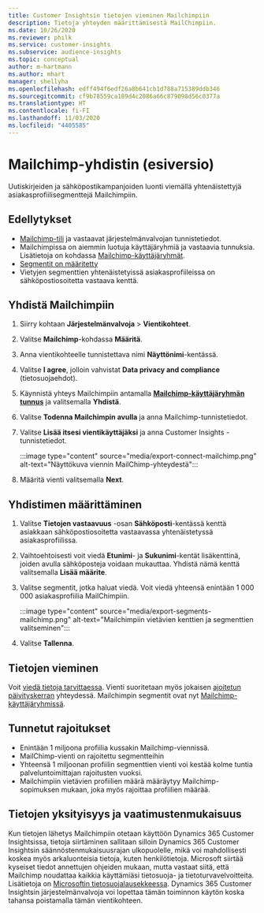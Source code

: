 ```yaml
---
title: Customer Insightsin tietojen vieminen Mailchimpiin
description: Tietoja yhteyden määrittämisestä MailChimpiin.
ms.date: 10/26/2020
ms.reviewer: philk
ms.service: customer-insights
ms.subservice: audience-insights
ms.topic: conceptual
author: m-hartmann
ms.author: mhart
manager: shellyha
ms.openlocfilehash: edff494f6edf26a8b641cb1d788a715389ddb346
ms.sourcegitcommit: cf9b78559ca189d4c2086a66c879098d56c0377a
ms.translationtype: HT
ms.contentlocale: fi-FI
ms.lasthandoff: 11/03/2020
ms.locfileid: "4405585"
---
```

# <a name="connector-for-mailchimp-preview"></a>Mailchimp-yhdistin (esiversio)

Uutiskirjeiden ja sähköpostikampanjoiden luonti viemällä yhtenäistettyjä asiakasprofiilisegmenttejä Mailchimpiin.

## <a name="prerequisites"></a>Edellytykset

-   [Mailchimp-tili](https://mailchimp.com/) ja vastaavat järjestelmänvalvojan tunnistetiedot.
-   Mailchimpissa on aiemmin luotuja käyttäjäryhmiä ja vastaavia tunnuksia. Lisätietoja on kohdassa [Mailchimp-käyttäjäryhmät](https://mailchimp.com/help/create-audience/).
-   [Segmentit on määritetty](segments.md)
-   Vietyjen segmenttien yhtenäistetyissä asiakasprofiileissa on sähköpostiosoitetta vastaava kenttä.

## <a name="connect-to-mailchimp"></a>Yhdistä Mailchimpiin

1. Siirry kohtaan **Järjestelmänvalvoja** > **Vientikohteet**.

1. Valitse **Mailchimp**-kohdassa **Määritä**.

1. Anna vientikohteelle tunnistettava nimi **Näyttönimi**-kentässä.

1. Valitse **I agree**, jolloin vahvistat **Data privacy and compliance** (tietosuojaehdot).

1. Käynnistä yhteys Mailchimpiin antamalla **[Mailchimp-käyttäjäryhmän tunnus](https://mailchimp.com/help/find-audience-id/)** ja valitsemalla **Yhdistä**.

1. Valitse **Todenna Mailchimpin avulla** ja anna Mailchimp-tunnistetiedot.

1. Valitse **Lisää itsesi vientikäyttäjäksi** ja anna Customer Insights -tunnistetiedot.

   :::image type="content" source="media/export-connect-mailchimp.png" alt-text="Näyttökuva viennin MailChimp-yhteydestä":::

1. Määritä vienti valitsemalla **Next**.

## <a name="configure-the-connector"></a>Yhdistimen määrittäminen

1. Valitse **Tietojen vastaavuus** -osan **Sähköposti**-kentässä kenttä asiakkaan sähköpostiosoitetta vastaavassa yhtenäistetyssä asiakasprofiilissa. 

1. Vaihtoehtoisesti voit viedä **Etunimi**- ja **Sukunimi**-kentät lisäkenttinä, joiden avulla sähköposteja voidaan mukauttaa. Yhdistä nämä kenttä valitsemalla **Lisää määrite**.

1. Valitse segmentit, jotka haluat viedä. Voit viedä yhteensä enintään 1 000 000 asiakasprofiilia MailChimpiin.

   :::image type="content" source="media/export-segments-mailchimp.png" alt-text="Mailchimpiin vietävien kenttien ja segmenttien valitseminen":::

1. Valitse **Tallenna**.

## <a name="export-the-data"></a>Tietojen vieminen

Voit [viedä tietoja tarvittaessa](export-destinations.md). Vienti suoritetaan myös jokaisen [ajoitetun päivityskerran](system.md#schedule-tab) yhteydessä. Mailchimpin segmentit ovat nyt [Mailchimp-käyttäjäryhmissä](https://mailchimp.com/help/create-audience/).

## <a name="known-limitations"></a>Tunnetut rajoitukset

- Enintään 1 miljoona profiilia kussakin Mailchimp-viennissä.
- MailChimp-vienti on rajoitettu segmentteihin
- Yhteensä 1 miljoonan profiilin segmenttien vienti voi kestää kolme tuntia palveluntoimittajan rajoitusten vuoksi. 
- Mailchimpiin vietävien profiilien määrä määräytyy Mailchimp-sopimuksen mukaan, joka myös rajoittaa profiilien määrää.

## <a name="data-privacy-and-compliance"></a>Tietojen yksityisyys ja vaatimustenmukaisuus

Kun tietojen lähetys Mailchimpiin otetaan käyttöön Dynamics 365 Customer Insightsissa, tietoja siirtäminen sallitaan silloin Dynamics 365 Customer Insightsin säännöstenmukaisuusrajan ulkopuolelle, mikä voi mahdollisesti koskea myös arkaluonteisia tietoja, kuten henkilötietoja. Microsoft siirtää kyseiset tiedot annettujen ohjeiden mukaan, mutta vastaat siitä, että Mailchimp noudattaa kaikkia käyttämiäsi tietosuoja- ja tietoturvavelvoitteita. Lisätietoja on [Microsoftin tietosuojalausekkeessa](https://go.microsoft.com/fwlink/?linkid=396732).
Dynamics 365 Customer Insightsin järjestelmänvalvoja voi lopettaa tämän toiminnon käytön koska tahansa poistamalla tämän vientikohteen.
